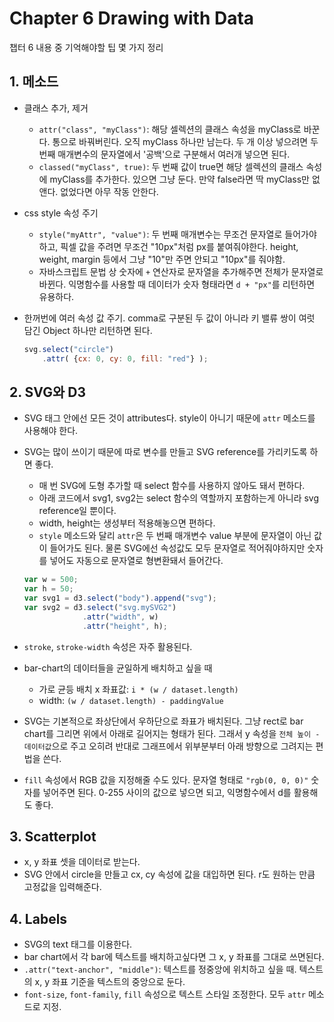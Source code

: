 # Chapter 6 Drawing with Data

챕터 6 내용 중 기억해야할 팁 몇 가지 정리

## 1. 메소드

- 클래스 추가, 제거
    + `attr("class", "myClass")`: 해당 셀렉션의 클래스 속성을 myClass로 바꾼다. 통으로 바꿔버린다. 오직 myClass 하나만 남는다. 두 개 이상 넣으려면 두 번째 매개변수의 문자열에서 '공백'으로 구분해서 여러개 넣으면 된다.
    + `classed("myClass", true)`: 두 번째 값이 true면 해당 셀렉션의 클래스 속성에 myClass를 추가한다. 있으면 그냥 둔다. 만약 false라면 딱 myClass만 없앤다. 없었다면 아무 작동 안한다.
- css style 속성 주기
    + `style("myAttr", "value")`: 두 번째 매개변수는 무조건 문자열로 들어가야 하고, 픽셀 값을 주려면 무조건 "10px"처럼 px를 붙여줘야한다. height, weight, margin 등에서 그냥 "10"만 주면 안되고 "10px"를 줘야함.
    + 자바스크립트 문법 상 숫자에 `+` 연산자로 문자열을 추가해주면 전체가 문자열로 바뀐다. 익명함수를 사용할 때 데이터가 숫자 형태라면 `d + "px"`를 리턴하면 유용하다.
- 한꺼번에 여러 속성 값 주기. comma로 구분된 두 값이 아니라 키 밸류 쌍이 여럿 담긴 Object 하나만 리턴하면 된다.

    ```js
    svg.select("circle")
        .attr( {cx: 0, cy: 0, fill: "red"} );
    ```

## 2. SVG와 D3

- SVG 태그 안에선 모든 것이 attributes다. style이 아니기 때문에 `attr` 메소드를 사용해야 한다.
- SVG는 많이 쓰이기 때문에 따로 변수를 만들고 SVG reference를 가리키도록 하면 좋다.
    + 매 번 SVG에 도형 추가할 때 select 함수를 사용하지 않아도 돼서 편하다.
    + 아래 코드에서 svg1, svg2는 select 함수의 역할까지 포함하는게 아니라 svg reference일 뿐이다.
    + width, height는 생성부터 적용해놓으면 편하다.
    + `style` 메소드와 달리 `attr`은 두 번째 매개변수 value 부분에 문자열이 아닌 값이 들어가도 된다. 물론 SVG에선 속성값도 모두 문자열로 적어줘야하지만 숫자를 넣어도 자동으로 문자열로 형변환돼서 들어간다.

    ```js
    var w = 500;
    var h = 50;
    var svg1 = d3.select("body").append("svg");
    var svg2 = d3.select("svg.mySVG2")
                 .attr("width", w)
                 .attr("height", h);
    ```

- `stroke`, `stroke-width` 속성은 자주 활용된다.
- bar-chart의 데이터들을 균일하게 배치하고 싶을 때
    + 가로 균등 배치 x 좌표값: `i * (w / dataset.length)`
    + width: `(w / dataset.length) - paddingValue`
- SVG는 기본적으로 좌상단에서 우하단으로 좌표가 배치된다. 그냥 rect로 bar chart를 그리면 위에서 아래로 길어지는 형태가 된다. 그래서 y 속성을 `전체 높이 - 데이터값`으로 주고 오히려 반대로 그래프에서 위부분부터 아래 방향으로 그려지는 편법을 쓴다.
- `fill` 속성에서 RGB 값을 지정해줄 수도 있다. 문자열 형태로 `"rgb(0, 0, 0)"` 숫자를 넣어주면 된다. 0-255 사이의 값으로 넣으면 되고, 익명함수에서 d를 활용해도 좋다.

## 3. Scatterplot

- x, y 좌표 셋을 데이터로 받는다.
- SVG 안에서 circle을 만들고 cx, cy 속성에 값을 대입하면 된다. r도 원하는 만큼 고정값을 입력해준다.

## 4. Labels

- SVG의 text 태그를 이용한다.
- bar chart에서 각 bar에 텍스트를 배치하고싶다면 그 x, y 좌표를 그대로 쓰면된다.
- `.attr("text-anchor", "middle")`: 텍스트를 정중앙에 위치하고 싶을 때. 텍스트의 x, y 좌표 기준을 텍스트의 중앙으로 둔다.
- `font-size`, `font-family`, `fill` 속성으로 텍스트 스타일 조정한다. 모두 `attr` 메소드로 지정.

